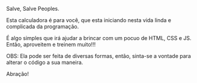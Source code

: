 Salve, Salve Peoples.

Esta calculadora é para você, que esta iniciando nesta vida linda e complicada da programação. 

É algo simples que irá ajudar a brincar com um pocuo de HTML, CSS e JS. Então, aproveitem e treinem muito!!!

OBS: Ela pode ser feita de diversas formas, então, sinta-se a vontade para alterar o código a sua maneira.


Abração!
